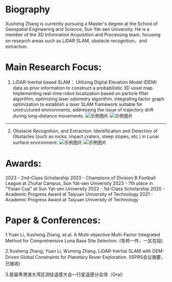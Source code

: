 
Biography
======
Xusheng Zhang is currently pursuing a Master's degree at the School of Geospatial Engineering and Science, Sun Yat-sen University. He is a member of the 3D Information Acquisition and Processing team, focusing on research areas such as LiDAR SLAM, obstacle recognition，and extraction.

Main Research Focus:
======
1. LiDAR-Inertial based SLAM：
Utilizing Digital Elevation Model (DEM) data as prior information to construct a probabilistic 3D voxel map. Implementing real-time robot localization based on particle filter algorithm, optimizing laser odometry algorithm, integrating factor graph optimization to establish a laser SLAM framework suitable for unstructured environments, addressing the issue of trajectory drift during long-distance movements.
![示例图片](001.jpg)
![示例图片](002.jpg)

------
2. Obstacle Recognition, and Extraction:
Identification and Detection of Obstacles (such as rocks, impact craters, steep slopes, etc.) in Lunar surface environment.
![示例图片](003.jpg)
![示例图片](004.jpg)

Awards:
======
2023 - 2nd-Class Scholarship
2023 - Champions of Division B Football League at Zhuhai Campus, Sun Yat-sen University
2023 - 7th place in "Yixian Cup" at Sun Yat-sen University
2022 - 1st-Class Scholarship
2020 - Academic Progress Award at Taiyuan University of Technology
2021 - Academic Progress Award at Taiyuan University of Technology

Paper & Conferences:
======
1.Yuan Li, Xusheng Zhang, et.al. A Multi-objective Multi-Factor Integrated Method for Comprehensive Luna Base Site Selection. (导师一作，一区在投)

2.Xusheng Zhang, Yuan Li, Wuming Zhang. LiDAR-Inertial SLAM with DEM-Driven Global Constraints for Planetary Rover Exploration. (ISPRS会议摘要，已接收)

3.首届粤港澳大湾区测绘遥感大会—行星遥感分会场（Oral）

